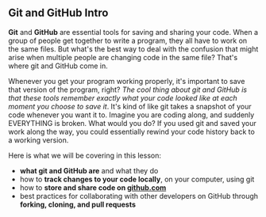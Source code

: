 ## Git and GitHub Intro

**Git** and **GitHub** are essential tools for saving and sharing your code. When a group of people get together to write a program, they all have to work on the same files. But what's the best way to deal with the confusion that might arise when multiple people are changing code in the same file? That's where git and GitHub come in. 

Whenever you get your program working properly, it's important to save that version of the program, right?  _The cool thing about git and GitHub is that these tools remember exactly what your code looked like at each moment you choose to save it_. It's kind of like git takes a snapshot of your code whenever you want it to. Imagine you are coding along, and suddenly EVERYTHING is broken. What would you do? If you used git and saved your work along the way, you could essentially rewind your code history back to a working version. 

Here is what we will be covering in this lesson:
* **what git and GitHub are** and what they do
* how to **track changes to your code locally**, on your computer, using git
* how to **store and share code on [github.com](http://www.github.com)**
* best practices for collaborating with other developers on GitHub through **forking, cloning, and pull requests**
